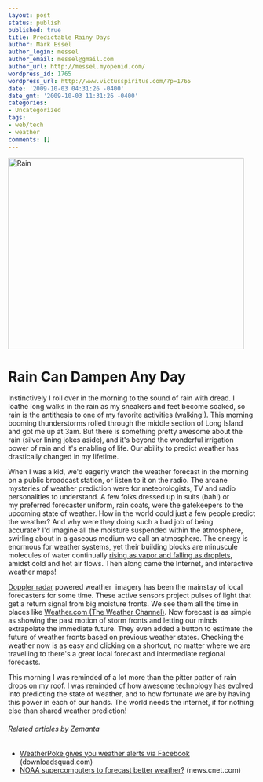 ```yaml
---
layout: post
status: publish
published: true
title: Predictable Rainy Days
author: Mark Essel
author_login: messel
author_email: messel@gmail.com
author_url: http://messel.myopenid.com/
wordpress_id: 1765
wordpress_url: http://www.victusspiritus.com/?p=1765
date: '2009-10-03 04:31:26 -0400'
date_gmt: '2009-10-03 11:31:26 -0400'
categories:
- Uncategorized
tags:
- web/tech
- weather
comments: []
---
```

<p><img class="aligncenter size-full wp-image-1766" title="Rain" src="{{ site.url }}/assets/2009/10/Rain.jpg" alt="Rain" width="480" height="390" /></p>
<h1>Rain Can Dampen Any Day</h1>
<p>Instinctively I roll over in the morning to the sound of rain with dread. I loathe long walks in the rain as my sneakers and feet become soaked, so rain is the antithesis to one of my favorite activities (walking!). This morning booming thunderstorms rolled through the middle section of Long Island and got me up at 3am. But there is something pretty awesome about the rain (silver lining jokes aside), and it's beyond the wonderful irrigation power of rain and it's enabling of life. Our ability to predict weather has drastically changed in my lifetime.</p>
<p>When I was a kid, we'd eagerly watch the weather forecast in the morning on a public broadcast station, or listen to it on the radio. The arcane mysteries of weather prediction were for meteorologists, TV and radio personalities to understand. A few folks dressed up in suits (bah!) or my preferred forecaster uniform, rain coats, were the gatekeepers to the upcoming state of weather. How in the world could just a few people predict the weather? And why were they doing such a bad job of being accurate? I'd imagine all the moisture suspended within the atmosphere, swirling about in a gaseous medium we call an atmosphere. The energy is enormous for weather systems, yet their building blocks are minuscule molecules of water continually <a href="http://en.wikipedia.org/wiki/Cloud_physics">rising as vapor and falling as droplets</a>, amidst cold and hot air flows. Then along came the Internet, and interactive weather maps!</p>
<p><a class="zem_slink" title="Doppler radar" rel="wikipedia" href="http://en.wikipedia.org/wiki/Doppler_radar">Doppler radar</a> powered weather  imagery has been the mainstay of local forecasters for some time. These active sensors project pulses of light that get a return signal from big moisture fronts. We see them all the time in places like <a href="http://www.weather.com/">Weather.com (The Weather Channel)</a>. Now forecast is as simple as showing the past motion of storm fronts and letting our minds extrapolate the immediate future. They even added a button to estimate the future of weather fronts based on previous weather states. Checking the weather now is as easy and clicking on a shortcut, no matter where we are travelling to there's a great local forecast and intermediate regional forecasts.</p>
<p>This morning I was reminded of a lot more than the pitter patter of rain drops on my roof. I was reminded of how awesome technology has evolved into predicting the state of weather, and to how fortunate we are by having this power in each of our hands. The world needs the internet, if for nothing else than shared weather prediction!</p>
<h6 class="zemanta-related-title" style="font-size: 1em;">Related articles by Zemanta</h6>
<ul class="zemanta-article-ul">
<li class="zemanta-article-ul-li"><a href="http://www.downloadsquad.com/2009/07/23/weatherpoke-gives-you-weather-alerts-via-facebook/">WeatherPoke gives you weather alerts via Facebook</a> (downloadsquad.com)</li>
<li class="zemanta-article-ul-li"><a href="http://news.cnet.com/8301-17939_109-10347566-2.html?part=rss&amp;subj=news">NOAA supercomputers to forecast better weather?</a> (news.cnet.com)</li>
</ul>


